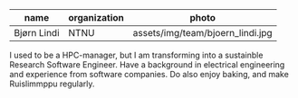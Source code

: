 **name** | **organization** | **photo**
---------|------------------| ---------
Bjørn Lindi | NTNU |  assets/img/team/bjoern_lindi.jpg

I used to be a HPC-manager, but I am transforming into a sustainble Research Software Engineer. Have a  background in electrical engineering and experience from software companies. Do also enjoy baking, and make Ruislimmppu regularly.
